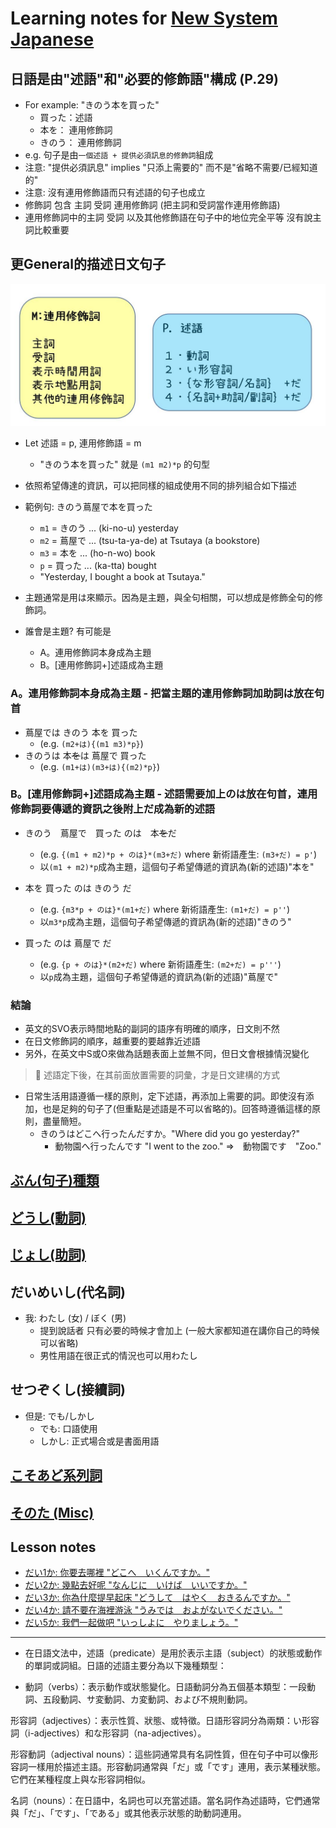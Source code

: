 # Learning notes for [New System Japanese](https://newsystemjapanese.wixsite.com/patented/textbooks)

## 日語是由"述語"和"必要的修飾語"構成 (P.29)

- For example: "きのう本を買った"
  - 買った：述語
  - 本を： 連用修飾詞
  - きのう： 連用修飾詞
- e.g. 句子是由`一個述語 + 提供必須訊息的修飾詞`組成
- 注意: "提供必須訊息" implies "只添上需要的" 而不是"省略不需要/已經知道的"
- 注意: 沒有連用修飾語而只有述語的句子也成立
- 修飾詞 包含 主詞 受詞 連用修飾詞 (把主詞和受詞當作連用修飾語)
- 連用修飾詞中的主詞 受詞 以及其他修飾語在句子中的地位完全平等 沒有說主詞比較重要

## 更General的描述日文句子

![](imgs/sentence_structure.JPG)

- Let 述語 = p, 連用修飾語 = m
  - "きのう本を買った" 就是 `(m1 m2)*p` 的句型

- 依照希望傳達的資訊，可以把同樣的組成使用不同的排列組合如下描述
- 範例句: きのう蔦屋で本を買った
  - `m1` = きのう ... (ki-no-u) yesterday
  - `m2` = 蔦屋で ... (tsu-ta-ya-de) at Tsutaya (a bookstore)
  - `m3` = 本を ... (ho-n-wo) book
  - `p` = 買った ... (ka-tta) bought
  - "Yesterday, I bought a book at Tsutaya."

- 主題通常是用は來顯示。因為是主題，與全句相關，可以想成是修飾全句的修飾詞。
- 誰會是主題? 有可能是
  - A。連用修飾詞本身成為主題
  - B。[連用修飾詞+]述語成為主題

### A。連用修飾詞本身成為主題 - 把當主題的連用修飾詞加助詞は放在句首

- 蔦屋では きのう 本を 買った
  - (e.g. `(m2+は){(m1 m3)*p}`)
- きのうは 本~~を~~は 蔦屋で 買った
  - (e.g. `(m1+は)(m3+は){(m2)*p}`)


### B。[連用修飾詞+]述語成為主題 - 述語需要加上のは放在句首，連用修飾詞要傳遞的資訊之後附上だ成為新的述語

- きのう　蔦屋で　買った のは　本~~を~~だ
  - (e.g. `{(m1 + m2)*p + のは}*(m3+だ)` where 新術語產生: `(m3+だ) = p'`)
  - 以`(m1 + m2)*p`成為主題，這個句子希望傳遞的資訊為(新的述語)"本を"
- 本を 買った のは きのう だ
  - (e.g. `{m3*p + のは}*(m1+だ)` where 新術語產生: `(m1+だ) = p''`)
  - 以`m3*p`成為主題，這個句子希望傳遞的資訊為(新的述語)"きのう"

- 買った のは 蔦屋で だ
  - (e.g. `{p + のは}*(m2+だ)` where 新術語產生: `(m2+だ) = p'''`)
  - 以`p`成為主題，這個句子希望傳遞的資訊為(新的述語)"蔦屋で"

### 結論

- 英文的SVO表示時間地點的副詞的語序有明確的順序，日文則不然
- 在日文修飾詞的順序，越重要的要越靠近述語
- 另外，在英文中S或O來做為話題表面上並無不同，但日文會根據情況變化

> :brain: 述語定下後，在其前面放置需要的詞彙，才是日文建構的方式

- 日常生活用語遵循一樣的原則，定下述語，再添加上需要的詞。即使沒有添加，也是足夠的句子了(但重點是述語是不可以省略的)。回答時遵循這樣的原則，盡量簡短。
  - きのうはどこへ行ったんだすか。"Where did you go yesterday?"
    - 動物園へ行ったんです "I went to the zoo." =>　動物園です　"Zoo."

## [ぶん(句子)種類](about_sentence.md)

## [どうし(動詞)](about_verb.md)

## [じょし(助詞)](about_particle.md)

## だいめいし(代名詞)

- 我: わたし (女) / ぼく (男)
  - 提到說話者 只有必要的時候才會加上 (一般大家都知道在講你自己的時候可以省略)
  - 男性用語在很正式的情況也可以用わたし

## せつぞくし(接續詞)

- 但是: でも/しかし
  - でも: 口語使用
  - しかし: 正式場合或是書面用語


## [こそあど系列詞](about_cosoato.md)

## [そのた (Misc)](about_misc.md)

## Lesson notes

- [だい1か: 你要去哪裡 "どこへ　いくんですか。"](lesson_1.md)
- [だい2か: 幾點去好呢 "なんじに　いけば　いいですか。"](lesson_2.md)
- [だい3か: 你為什麼提早起床 "どうして　はやく　おきるんですか。"](lesson_3.md)
- [だい4か: 請不要在海裡游泳 "うみでは　およがないでください。"](lesson_4.md)
- [だい5か: 我們一起做吧 "いっしよに　やりましょう。"](lesson_5.md)


------

- 在日語文法中，述語（predicate）是用於表示主語（subject）的狀態或動作的單詞或詞組。日語的述語主要分為以下幾種類型：

- 動詞（verbs）：表示動作或狀態變化。日語動詞分為五個基本類型：一段動詞、五段動詞、サ変動詞、カ変動詞、および不規則動詞。

形容詞（adjectives）：表示性質、狀態、或特徵。日語形容詞分為兩類：い形容詞（i-adjectives）和な形容詞（na-adjectives）。

形容動詞（adjectival nouns）：這些詞通常具有名詞性質，但在句子中可以像形容詞一樣用於描述主語。形容動詞通常與「だ」或「です」連用，表示某種狀態。它們在某種程度上與な形容詞相似。

名詞（nouns）：在日語中，名詞也可以充當述語。當名詞作為述語時，它們通常與「だ」、「です」、「である」或其他表示狀態的助動詞連用。


